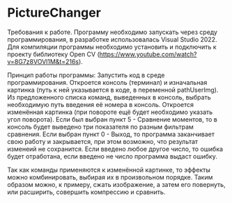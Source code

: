 ﻿# PictureChanger

Требования к работе. Программу необходимо запускать через среду программирования, в разработке использовалась Visual Studio 2022.
Для компиляции программы необходимо установить и подключить к проекту библиотеку Open CV (https://www.youtube.com/watch?v=8G7z8VOVl1M&t=216s).

Принцип работы программы:
Запустить код в среде программирования. Откроется консоль (терминал) и изначальная картинка (путь к ней указывается в коде, в переменной
pathUserImg). Из предложенного списка команд, выведенных в консоль, выбрать необходимую путь введения её номера в консоль.
Откроется изменённая картинка (при повороте ещё будет необходимо указать угол поворота). Если был выбран пункт 5 - Сравнение моментов,
то в консоль будет выведено три показателя по разным фильтрам сравнения. Если выбран пункт 0 - Выход, то программа заканчивает свою
работу и закрывается, при этом возможно, что результат изменеий не сохранится. Если введено любое другое число, то ошибка будет отработана,
если введено не число программа выдаст ошибку.

Так как команды применяются к изменённой картинке, то эффекты можно комбинировать, выбирая их в произвольном порядке. Таким образом можно,
к примеру, сжать изображение, а затем его повернуть, или расширить, совершить компрессию и сравнить.
 